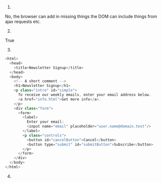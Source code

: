 1.

No, the browser can add in missing things
the DOM can include things from ajax requests
etc.

2.

True

3.

```javascript
<html>
  <head>
    <title>Newsletter Signup</title>
  </head>
  <body>
    <!-- A short comment -->
    <h1>Newsletter Signup</h1>
    <p class="intro" id="simple">
      To receive our weekly emails, enter your email address below.
      <a href="info.html">Get more info</a>.
    </p>
    <div class="form">
      <form>
        <label>
          Enter your email:
          <input name="email" placeholder="user.name@domain.test"/>
        </label>
        <p class="controls">
          <button id="cancelButton">Cancel</button>
          <button type="submit" id="submitButton">Subscribe</button>
        </p>
      </form>
    </div>
  </body>
</html>
```

4.
